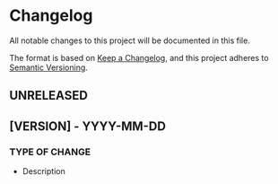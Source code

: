 # Changelog

All notable changes to this project will be documented in this file.

The format is based on [Keep a Changelog](https://keepachangelog.com/en/1.1.0/),
and this project adheres to [Semantic Versioning](https://semver.org/spec/v2.0.0.html).

<!--
Version Numbers:
Syntex:  MAJOR.MINOR.PATCH
- Major:  Version when you make incompatible API changes
- Minor:  Version when you add functionality in a bankward compatible manner
- Patch:  Version when you make backward compatible bug fixes
-->

## UNRELEASED
<!-- To keep track of upcoming version changes -->


## [VERSION] - YYYY-MM-DD
### TYPE OF CHANGE
<!--
`Added` for new features
'Changed' for changes in existing features
'Deprecated' for soon-to-be removed features
'Removed' for now removed features
'Fixed' for any bug fixes
'Security' in case of vulnerabilities
-->

- Description

<!-- REFERENCE -->

<!-- [0.0.2]: https;//github.com/onealcreations/repo_name/compare/v0.0.1...v0.0.2 -->
[0.0.1]: https://github.com/onealcreations/repo_name/releases/tag/v0.0.1
